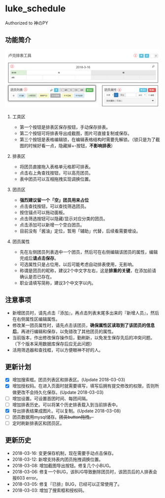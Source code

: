 # luke_schedule
Authorized to 神のPY

## 功能简介

![](img/preview.png)

1. 工具区

    - 第一个按钮是排表区保存按钮，手动保存排表。
    - 第二个按钮可将排表导出成截图，图片可直接复制或保存。
    - 第三个按钮是表格编辑锁，在编辑表格结构时需要先解锁。（锁只是为了截图的时候好看一点，隐藏掉+-按钮，**不影响排表**）

2. 排表区

    - 将团员直接拖入表格单元格即可排表。
    - 点击右上角查找按钮，可以高亮团员。
    - 表中团员可以互相拖拽实现调换位置。

3. 团员区

    - **强烈建议留一个「空」团员用来占位**
    - 点击查找按钮，可以查找筛选团员。
    - 按住锚点可以拖动面板。
    - 点击筛选按钮可以隐藏/显示对应分类的团员。
    - 点击添加可以新增一个空白团员。
    - 目前没有「酱油」定位，暂用「辅助」代替，后续看需要增设。

4. 团员属性

    - 先在左侧团员列表选中一个团员，然后可在右侧编辑该团员的属性，编辑完成后**请点击保存**。
    - 可选属性只是占位用，以后可能考虑自动排表使用，无影响。
    - 称谓是团员的昵称，建议2个中文字左右，这是**排重的关键**，在添加前请确认是否已存在。
    - 职业请填写简称，建议3个中文字以内。

## 注意事项

- 新增团员时，请先点击『添加』，再点击列表末尾多出来的『新增人员』，然后在右侧属性区编辑属性。
- 修改某一团员属性时，请先点击该团员，**确保属性区读取到了该团员的信息后**，再进行编辑和保存，以免错改了其他团员的属性。
- 当前版本，作出修改保存操作后，勤刷新，以免发生保存先后的冲突问题。（下个版本采用数据库保存后应无此问题）
- 活用筛选器和查找框，可以方便眼神不好的人。

## 更新计划

- [x] 增加搜索框。团员列表区和排表区。(Update 2018-03-03)
- [x] 增加授权码。在进入页面时就需要填写，填写后拥有提交修改的权限，否则所做更改不会持久化保存。(Update 2018-03-03)
- [ ] 增加设置。可设置首团时间、每团间隔。
- [ ] 增加排表历史。可以将某个历史排表载入到当前排表中。
- [x] 导出排表结果成图片。可以复制。(Update 2018-03-08)
- [ ] 团员数据用mysql储存。~~团员button拖拽。~~
- [ ] 定时刷新排表区和团员区。

## 更新历史

- 2018-03-16: 变更保存机制，现在需要手动点击保存。
- 2018-03-12: 新增支持表内团员拖拽调换位置。
- 2018-03-08: 增加截图导出按钮。修复几个小BUG。
- 2018-03-06: 修复一个BUG，该BUG导致删除团员时，该团员后的人排表会报603 error。
- 2018-03-05: 修复『已排』BUG，已经可以正常使用了。
- 2018-03-03: 增加了搜索框和授权码。